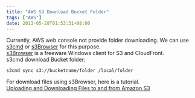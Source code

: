 ```yaml
---
title: "AWS S3 Download Bucket Folder"
tags: ["AWS"]
date: 2013-05-28T01:53:31+08:00
---
```


Currently, AWS web console not provide folder downloading. We can use [s3cmd][] or [s3Browser][] for this purpose.  
[s3Browser][] is a freeware Windows client for S3 and CloudFront.  
s3cmd download Bucket folder:  

```
s3cmd sync s3://bucketname/folder /local/folder  
```

For download files using s3Browser, here is a tutorial.  
[Uploading and Downloading Files to and from Amazon S3](http://s3browser.com/how-to-upload-and-download-files.php)  


[s3cmd]: http://s3tools.org/s3cmd  
[s3Browser]: http://s3browser.com/  

